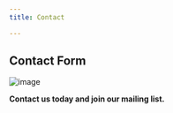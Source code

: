 ```yaml
---
title: Contact 

---
```




## Contact Form

![image](https://NavWeb.b-cdn.net/Copy%20of%20Simple%20Flowchart%20Infographic%20Graph-4.jpg)

**Contact us today and join our mailing list.**

<div data-tf-live="01J1G0AHDN5YG6X56YA0BXQ8S0"></div><script src="//embed.typeform.com/next/embed.js"></script> 